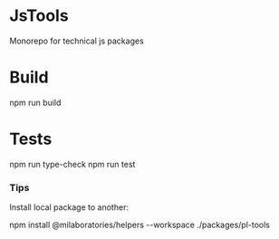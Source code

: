 # JsTools

Monorepo for technical js packages

# Build

npm run build

# Tests

npm run type-check
npm run test

### Tips

Install local package to another:

npm install @milaboratories/helpers --workspace ./packages/pl-tools
